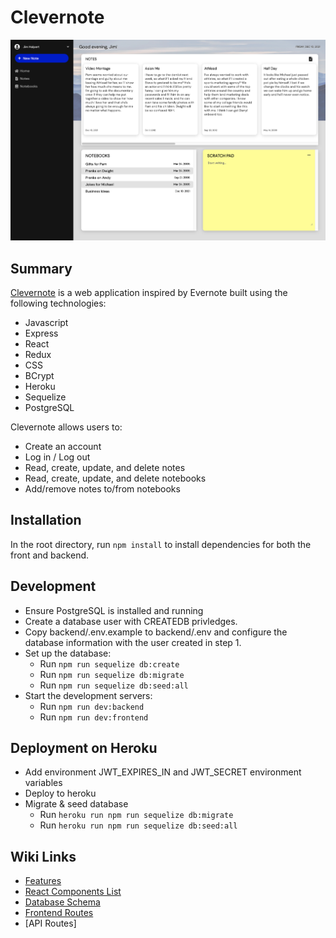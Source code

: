 # Clevernote
![This is an image](/Clevernote-screenshot.png)

## Summary
[Clevernote](https://jyang-clevernote.herokuapp.com/) is a web application inspired by Evernote built using the following technologies:
- Javascript
- Express
- React
- Redux
- CSS
- BCrypt
- Heroku
- Sequelize
- PostgreSQL

Clevernote allows users to:
- Create an account
- Log in / Log out
- Read, create, update, and delete notes
- Read, create, update, and delete notebooks
- Add/remove notes to/from notebooks

## Installation
In the root directory, run `npm install` to install dependencies for both the front and backend.

## Development
- Ensure PostgreSQL is installed and running
- Create a database user with CREATEDB privledges.
- Copy backend/.env.example to backend/.env and configure the database information with the user created in step 1.
- Set up the database:
  - Run `npm run sequelize db:create`
  - Run `npm run sequelize db:migrate`
  - Run `npm run sequelize db:seed:all`
- Start the development servers:
  - Run `npm run dev:backend`
  - Run `npm run dev:frontend`

## Deployment on Heroku
- Add environment JWT_EXPIRES_IN and JWT_SECRET environment variables
- Deploy to heroku
- Migrate & seed database
  - Run `heroku run npm run sequelize db:migrate`
  - Run `heroku run npm run sequelize db:seed:all`
  
## Wiki Links
- [Features](https://github.com/josephjyang/clevernote/wiki/Features)
- [React Components List](https://github.com/josephjyang/clevernote/wiki/React-Components-list)
- [Database Schema](https://github.com/josephjyang/clevernote/wiki/Database-Schema)
- [Frontend Routes](https://github.com/josephjyang/clevernote/wiki/Frontend-Routes)
- [API Routes]
